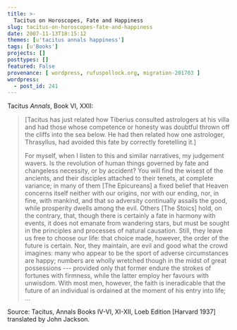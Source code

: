 ```yaml
---
title: >-
  Tacitus on Horoscopes, Fate and Happiness
slug: tacitus-on-horoscopes-fate-and-happiness
date: 2007-11-13T18:15:12
themes: [u'tacitus annals happiness']
tags: [u'Books']
projects: []
posttypes: []
featured: False
provenance: [ wordpress, rufuspollock.org, migration-201703 ]
wordpress:
  - post_id: 241
---
```


Tacitus *Annals*, Book VI, XXII:

> [Tacitus has just related how Tiberius consulted astrologers at his villa and had those whose competence or honesty was doubtful thrown off the cliffs into the sea below. He had then related how one astrologer, Thrasyllus, had avoided this fate by correctly foretelling it.]
> 
> For myself, when I listen to this and similar narratives, my judgement wavers. Is the revolution of human things governed by fate and changeless necessity, or by accident? You will find the wisest of the ancients, and their disciples attached to their tenets, at complete variance; in many of them [The Epicureans] a fixed belief that Heaven concerns itself neither with our origins, nor with our ending, nor, in fine, with mankind, and that so adversity continually assails the good, while prosperity dwells among the evil. Others [The Stoics] hold, on the contrary, that, though there is certainly a fate in harmony with events, it does not emanate from wandering stars, but must be sought in the principles and processes of natural causation. Still, they leave us free to choose our life: that choice made, however, the order of the future is certain. Nor, they maintain, are evil and good what the crowd imagines: many who appear to be the sport of adverse circumstances are happy; numbers are wholly wretched though in the midst of great possessions --- provided only that former endure the strokes of fortunes with firmness, while the latter employ her favours with unwisdom. With most men, however, the faith is ineradicable that the future of an individual is ordained at the moment of his entry into life; ... 

Source: Tacitus, Annals Books IV-VI, XI-XII, Loeb Edition [Harvard 1937] translated by John Jackson.


